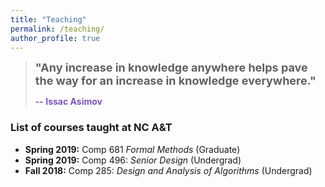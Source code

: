 ```yaml
---
title: "Teaching"
permalink: /teaching/
author_profile: true
---
```


> <font size = "4">**"**Any increase in knowledge anywhere helps pave the way for an increase in knowledge everywhere.**"**</font> 
>
>    <font color = "#7e54bd"><b>-- Issac Asimov</b></font>  

### List of courses taught at NC A&T

* **Spring 2019:** Comp 681 *Formal Methods* (Graduate)
* **Spring 2019:** Comp 496: *Senior Design* (Undergrad)
* **Fall 2018:** Comp 285: *Design and Analysis of Algorithms* (Undergrad)
